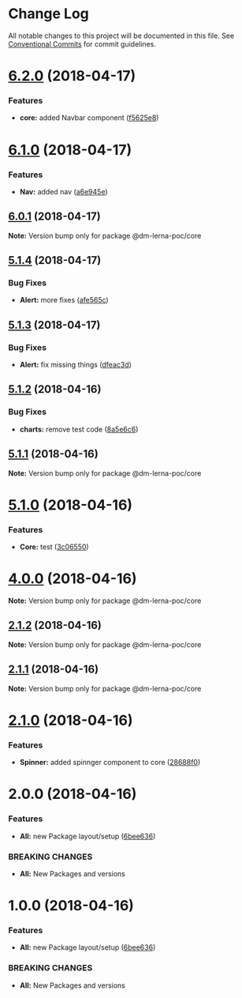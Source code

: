 # Change Log

All notable changes to this project will be documented in this file.
See [Conventional Commits](https://conventionalcommits.org) for commit guidelines.

<a name="6.2.0"></a>
# [6.2.0](https://github.com/dmiller9911/lerna-poc/compare/v6.1.1...v6.2.0) (2018-04-17)


### Features

* **core:** added Navbar component ([f5625e8](https://github.com/dmiller9911/lerna-poc/commit/f5625e8))




<a name="6.1.0"></a>
# [6.1.0](https://github.com/dmiller9911/lerna-poc/compare/v6.0.1...v6.1.0) (2018-04-17)


### Features

* **Nav:** added nav ([a6e945e](https://github.com/dmiller9911/lerna-poc/commit/a6e945e))




<a name="6.0.1"></a>
## [6.0.1](https://github.com/dmiller9911/lerna-poc/compare/v5.1.4...v6.0.1) (2018-04-17)




**Note:** Version bump only for package @dm-lerna-poc/core

<a name="5.1.4"></a>
## [5.1.4](https://github.com/dmiller9911/lerna-poc/compare/v5.1.3...v5.1.4) (2018-04-17)


### Bug Fixes

* **Alert:** more fixes ([afe565c](https://github.com/dmiller9911/lerna-poc/commit/afe565c))




<a name="5.1.3"></a>
## [5.1.3](https://github.com/dmiller9911/lerna-poc/compare/v5.1.2...v5.1.3) (2018-04-17)


### Bug Fixes

* **Alert:** fix missing things ([dfeac3d](https://github.com/dmiller9911/lerna-poc/commit/dfeac3d))




<a name="5.1.2"></a>
## [5.1.2](https://github.com/dmiller9911/lerna-poc/compare/v5.1.1...v5.1.2) (2018-04-16)


### Bug Fixes

* **charts:** remove test code ([8a5e6c6](https://github.com/dmiller9911/lerna-poc/commit/8a5e6c6))




<a name="5.1.1"></a>
## [5.1.1](https://github.com/dmiller9911/lerna-poc/compare/v5.1.0...v5.1.1) (2018-04-16)




**Note:** Version bump only for package @dm-lerna-poc/core

<a name="5.1.0"></a>
# [5.1.0](https://github.com/dmiller9911/lerna-poc/compare/v5.0.0...v5.1.0) (2018-04-16)


### Features

* **Core:** test ([3c06550](https://github.com/dmiller9911/lerna-poc/commit/3c06550))




<a name="4.0.0"></a>
# [4.0.0](https://github.com/dmiller9911/lerna-poc/compare/v2.1.1...v4.0.0) (2018-04-16)




**Note:** Version bump only for package @dm-lerna-poc/core

<a name="2.1.2"></a>
## [2.1.2](https://github.com/dmiller9911/lerna-poc/compare/v2.1.1...v2.1.2) (2018-04-16)




**Note:** Version bump only for package @dm-lerna-poc/core

<a name="2.1.1"></a>
## [2.1.1](https://github.com/dmiller9911/lerna-poc/compare/v2.1.0...v2.1.1) (2018-04-16)




**Note:** Version bump only for package @dm-lerna-poc/core

<a name="2.1.0"></a>
# [2.1.0](https://github.com/dmiller9911/lerna-poc/compare/v2.0.0...v2.1.0) (2018-04-16)


### Features

* **Spinner:** added spinnger component to core ([28688f0](https://github.com/dmiller9911/lerna-poc/commit/28688f0))




<a name="2.0.0"></a>
# 2.0.0 (2018-04-16)


### Features

* **All:** new Package layout/setup ([6bee636](https://github.com/dmiller9911/lerna-poc/commit/6bee636))


### BREAKING CHANGES

* **All:** New Packages and versions




<a name="1.0.0"></a>
# 1.0.0 (2018-04-16)


### Features

* **All:** new Package layout/setup ([6bee636](https://github.com/dmiller9911/lerna-poc/commit/6bee636))


### BREAKING CHANGES

* **All:** New Packages and versions
